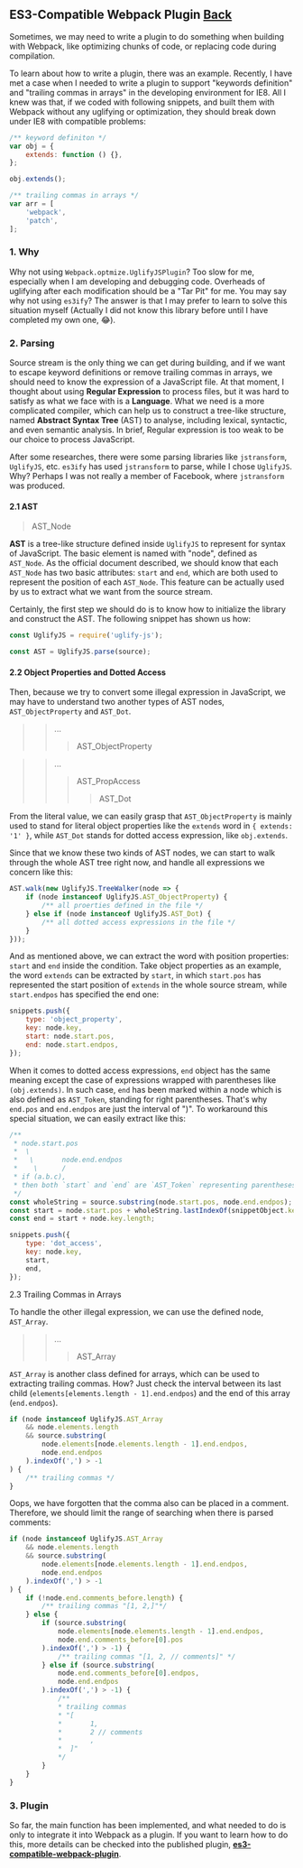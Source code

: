 ## ES3-Compatible Webpack Plugin [Back](./../webpack.md)

Sometimes, we may need to write a plugin to do something when building with Webpack, like optimizing chunks of code, or replacing code during compilation.

To learn about how to write a plugin, there was an example. Recently, I have met a case when I needed to write a plugin to support "keywords definition" and "trailing commas in arrays" in the developing environment for IE8. All I knew was that, if we coded with following snippets, and built them with Webpack without any uglifying or optimization, they should break down under IE8 with compatible problems:

```js
/** keyword definiton */
var obj = {
    extends: function () {},
};

obj.extends();
```

```js
/** trailing commas in arrays */
var arr = [
    'webpack',
    'patch',
];
```

### 1. Why

Why not using `Webpack.optmize.UglifyJSPlugin`? Too slow for me, especially when I am developing and debugging code. Overheads of uglifying after each modification should be a "Tar Pit" for me. You may say why not using `es3ify`? The answer is that I may prefer to learn to solve this situation myself (Actually I did not know this library before until I have completed my own one, :joy:).

### 2. Parsing

Source stream is the only thing we can get during building, and if we want to escape keyword definitions or remove trailing commas in arrays, we should need to know the expression of a JavaScript file. At that moment, I thought about using **Regular Expression** to process files, but it was hard to satisfy as what we face with is a **Language**. What we need is a more complicated compiler, which can help us to construct a tree-like structure, named **Abstract Syntax Tree** (AST) to analyse, including lexical, syntactic, and even semantic analysis. In brief, Regular expression is too weak to be our choice to process JavaScript.

After some researches, there were some parsing libraries like `jstransform`, `UglifyJS`, etc. `es3ify` has used `jstransform` to parse, while I chose `UglifyJS`. Why? Perhaps I was not really a member of Facebook, where `jstransform` was produced.

#### 2.1 AST

> AST_Node

**AST** is a tree-like structure defined inside `UglifyJS` to represent for syntax of JavaScript. The basic element is named with "node", defined as `AST_Node`. As the official document described, we should know that each `AST_Node` has two basic attributes: `start` and `end`, which are both used to represent the position of each `AST_Node`. This feature can be actually used by us to extract what we want from the source stream.

Certainly, the first step we should do is to know how to initialize the library and construct the AST. The following snippet has shown us how:

```js
const UglifyJS = require('uglify-js');

const AST = UglifyJS.parse(source);
```

#### 2.2 Object Properties and Dotted Access

Then, because we try to convert some illegal expression in JavaScript, we may have to understand two another types of AST nodes, `AST_ObjectProperty` and `AST_Dot`.

>> ...
>>> AST_ObjectProperty

>> ...
>>> AST_PropAccess
>>>> AST_Dot

From the literal value, we can easily grasp that `AST_ObjectProperty` is mainly used to stand for literal object properties like the `extends` word in `{ extends: '1' }`, while `AST_Dot` stands for dotted access expression, like `obj.extends`.

Since that we know these two kinds of AST nodes, we can start to walk through the whole AST tree right now, and handle all expressions we concern like this:

```js
AST.walk(new UglifyJS.TreeWalker(node => {
    if (node instanceof UglifyJS.AST_ObjectProperty) {
        /** all proerties defined in the file */
    } else if (node instanceof UglifyJS.AST_Dot) {
        /** all dotted access expressions in the file */
    }
}));
```

And as mentioned above, we can extract the word with position properties: `start` and `end` inside the condition. Take object properties as an example, the word `extends` can be extracted by `start`, in which `start.pos` has represented the start position of `extends` in the whole source stream, while `start.endpos` has specified the end one:

```js
snippets.push({
    type: 'object_property',
    key: node.key,
    start: node.start.pos,
    end: node.start.endpos,
});
```

When it comes to dotted access expressions, `end` object has the same meaning except the case of expressions wrapped with parentheses like `(obj.extends)`. In such case, `end` has been marked within a node which is also defined as `AST_Token`, standing for right parentheses. That's why `end.pos` and `end.endpos` are just the interval of ")". To workaround this special situation, we can easily extract like this:

```js
/**
 * node.start.pos
 *  \
 *   \       node.end.endpos
 *    \      /
 * if (a.b.c),
 * then both `start` and `end` are `AST_Token` representing parentheses
 */
const wholeString = source.substring(node.start.pos, node.end.endpos);
const start = node.start.pos + wholeString.lastIndexOf(snippetObject.key);
const end = start + node.key.length;

snippets.push({
    type: 'dot_access',
    key: node.key,
    start,
    end,
});
```

2.3 Trailing Commas in Arrays

To handle the other illegal expression, we can use the defined node, `AST_Array`.

>> ...
>>> AST_Array

`AST_Array` is another class defined for arrays, which can be used to extracting trailing commas. How? Just check the interval between its last child (`elements[elements.length - 1].end.endpos`) and the end of this array (`end.endpos`).

```js
if (node instanceof UglifyJS.AST_Array
    && node.elements.length
    && source.substring(
        node.elements[node.elements.length - 1].end.endpos,
        node.end.endpos
    ).indexOf(',') > -1
) {
    /** trailing commas */
}
```

Oops, we have forgotten that the comma also can be placed in a comment. Therefore, we should limit the range of searching when there is parsed comments:

```js
if (node instanceof UglifyJS.AST_Array
    && node.elements.length
    && source.substring(
        node.elements[node.elements.length - 1].end.endpos,
        node.end.endpos
    ).indexOf(',') > -1
) {
    if (!node.end.comments_before.length) {
        /** trailing commas "[1, 2,]"*/
    } else {
        if (source.substring(
            node.elements[node.elements.length - 1].end.endpos,
            node.end.comments_before[0].pos
        ).indexOf(',') > -1) {
            /** trailing commas "[1, 2, // comments]" */
        } else if (source.substring(
            node.end.comments_before[0].endpos,
            node.end.endpos
        ).indexOf(',') > -1) {
            /**
            * trailing commas
            * "[
            *       1,
            *       2 // comments
            *       ,
            *  ]"
            */
        }
    }
}
```

### 3. Plugin

So far, the main function has been implemented, and what needed to do is only to integrate it into Webpack as a plugin. If you want to learn how to do this, more details can be checked into the published plugin, [**es3-compatible-webpack-plugin**](https://github.com/aleen42/es3-compatible-webpack-plugin).
